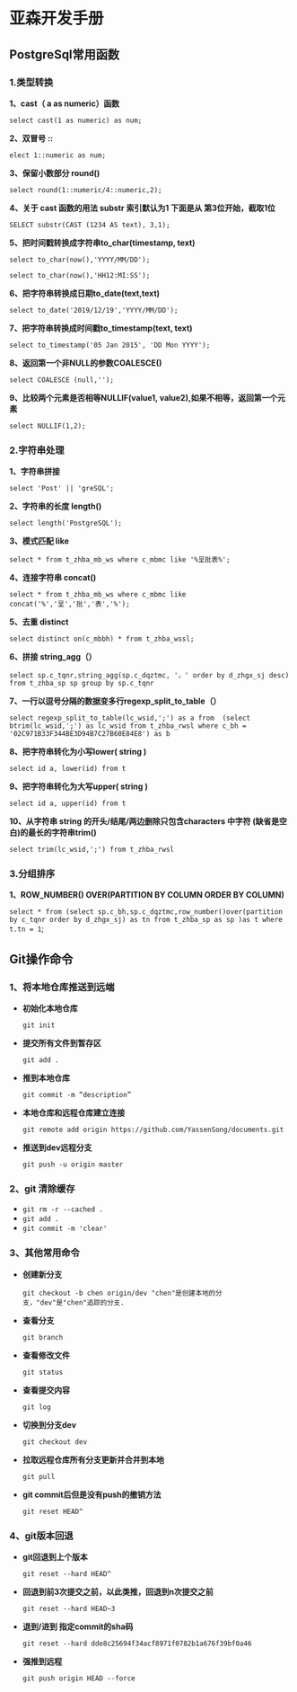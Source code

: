 # 亚森开发手册

## PostgreSql常用函数

### 1.类型转换

**1、cast（ a as numeric）函数**

`select cast(1 as numeric) as num;`

**2、双冒号 ::**

`elect 1::numeric as num;`

**3、保留小数部分 round()**

`select round(1::numeric/4::numeric,2);`

**4、关于 cast 函数的用法 substr 索引默认为1 下面是从 第3位开始，截取1位**

`SELECT substr(CAST (1234 AS text), 3,1); `

**5、把时间戳转换成字符串to_char(timestamp, text)**

`select to_char(now(),'YYYY/MM/DD');`

`select to_char(now(),'HH12:MI:SS');`

**6、把字符串转换成日期to_date(text,text)**

`select to_date('2019/12/19','YYYY/MM/DD');`

**7、把字符串转换成时间戳to_timestamp(text, text)**

`select to_timestamp('05 Jan 2015', 'DD Mon YYYY');`

**8、返回第一个非NULL的参数COALESCE()**

`select COALESCE (null,'');`

**9、比较两个元素是否相等NULLIF(value1, value2),如果不相等，返回第一个元素**

`select NULLIF(1,2);`

### 2.字符串处理

**1、字符串拼接**

`select 'Post' || 'greSQL';`

**2、字符串的长度 length()**

`select length('PostgreSQL');`

**3、模式匹配 like**

`select * from t_zhba_mb_ws where c_mbmc like '%呈批表%';`

**4、连接字符串 concat()**

`select * from t_zhba_mb_ws where c_mbmc like concat('%','呈','批','表','%');`

**5、去重 distinct**

`select distinct on(c_mbbh) * from t_zhba_wssl;`

**6、拼接 string_agg（）**

`select sp.c_tqnr,string_agg(sp.c_dqztmc, '，' order by d_zhgx_sj desc)
from t_zhba_sp sp group by sp.c_tqnr`

**7、一行以逗号分隔的数据变多行regexp_split_to_table（）**

`select regexp_split_to_table(lc_wsid,';') as a from 
(select btrim(lc_wsid,';') as lc_wsid from t_zhba_rwsl where c_bh = '02C971B33F344BE3D94B7C27B60E84E8') as b`

**8、把字符串转化为小写lower( string )**

`select id a, lower(id) from t`

**9、把字符串转化为大写upper( string )**

``select id a, upper(id) from t``

**10、从字符串 string 的开头/结尾/两边删除只包含characters 中字符 (缺省是空白)的最长的字符串trim()**

`select trim(lc_wsid,';') from t_zhba_rwsl`

### 3.分组排序

**1、ROW_NUMBER() OVER(PARTITION BY COLUMN ORDER BY COLUMN)**

`select * from (select sp.c_bh,sp.c_dqztmc,row_number()over(partition by c_tqnr order by d_zhgx_sj) as tn from t_zhba_sp as sp )as t where t.tn = 1`;



## Git操作命令

### 1、将本地仓库推送到远端

- **初始化本地仓库**

  `git init`

- **提交所有文件到暂存区**

  `git add .`

- **推到本地仓库**

  `git commit -m “description”`

- **本地仓库和远程仓库建立连接**

  `git remote add origin https://github.com/YassenSong/documents.git`

- **推送到dev远程分支**

  `git push -u origin master`

### 2、git 清除缓存

- `git rm -r --cached .`
- `git add .`
- `git commit -m 'clear'`

### 3、其他常用命令

- **创建新分支**

  `git checkout -b chen origin/dev "chen"是创建本地的分支，"dev"是"chen"追踪的分支.`

- **查看分支**

  `git branch`

- **查看修改文件**

  `git status`

- **查看提交内容**

  `git log`

- **切换到分支dev**

  `git checkout dev`

- **拉取远程仓库所有分支更新并合并到本地**

  `git pull`

- **git commit后但是没有push的撤销方法**

  `git reset HEAD^ `

### 4、git版本回退

- **git回退到上个版本**

  `git reset --hard HEAD^ `

- **回退到前3次提交之前，以此类推，回退到n次提交之前**

  `git reset --hard HEAD~3`

- **退到/进到 指定commit的sha码**

  `git reset --hard dde8c25694f34acf8971f0782b1a676f39bf0a46 `

- **强推到远程**

  `git push origin HEAD --force`
